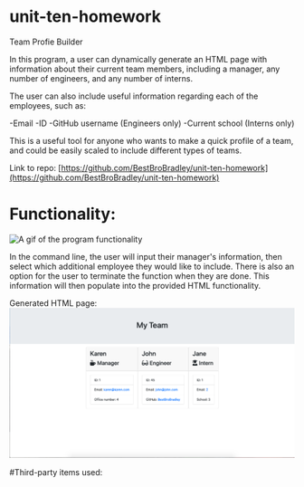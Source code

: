 # unit-ten-homework

Team Profie Builder

In this program, a user can dynamically generate an HTML page with information about their current team members, including a manager, any number of engineers, and any number of interns.

The user can also include useful information regarding each of the employees, such as:

-Email
-ID
-GitHub username (Engineers only)
-Current school (Interns only)

This is a useful tool for anyone who wants to make a quick profile of a team, and could be easily scaled to include different types of teams.

Link to repo:
[https://github.com/BestBroBradley/unit-ten-homework](https://github.com/BestBroBradley/unit-ten-homework)

# Functionality:

![A gif of the program functionality](assets/team-profile-generator.gif)

In the command line, the user will input their manager's information, then select which additional employee they would like to include.  There is also an option for the user to terminate the function when they are done.  This information will then populate into the provided HTML functionality.

Generated HTML page:
![Generated HTML page](assets/output.png)

#Third-party items used:
